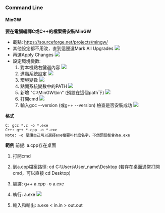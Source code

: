 ### Command Line
#### MinGW
**要在電腦編譯C或C++的檔案需安裝MinGW**
* 載點: https://sourceforge.net/projects/mingw/
* 其他設定都不用改，直到這邊選Mark All Upgrades
    ![](https://i.imgur.com/jvpTKaZ.png)
* 再選Apply Changes
    ![](https://i.imgur.com/FFLgiJM.png)
* 設定環境變數: 
    1. 對本機點右鍵選內容
        ![](https://i.imgur.com/GdcOgQ1.png)
    2. 進階系統設定
        ![](https://i.imgur.com/SAJEFB1.png)
    3. 環境變數
        ![](https://i.imgur.com/ywCdBdM.png)
    4. 點開系統變數中的PATH
        ![](https://i.imgur.com/CdCO7w7.png)
    5. 新增 "C:\MinGW\bin" (預設在這個path下)
        ![](https://i.imgur.com/YbbpnKs.png)
    6. 打開cmd
        ![](https://i.imgur.com/Ae77CPH.png)
    7. 輸入gcc --version (或g++ --version) 檢查是否安裝成功
        ![](https://i.imgur.com/RmGdq5Q.png)



**格式**
```
C: gcc *.c -o *.exe
C++: g++ *.cpp -o *.exe 
Note: -o 是讓自己可以選擇exe檔要叫什麼名字，不然預設都會為a.exe
```

**範例**
前提: a.cpp存在桌面
1. 打開cmd
2. 到a.cpp檔案路徑: cd C:\Users\User_name\Desktop
    (若存在桌面通常打開cmd，可以直接 cd Desktop)
3. 編譯: g++ a.cpp -o a.exe
4. 執行: a.exe
    ![](https://i.imgur.com/BHYNJUO.png)

5. 輸入和輸出: a.exe < in.in > out.out